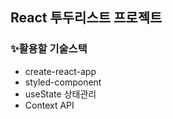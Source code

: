 ## React 투두리스트 프로젝트

### ✨활용할 기술스택
- create-react-app
- styled-component
- useState 상태관리
- Context API